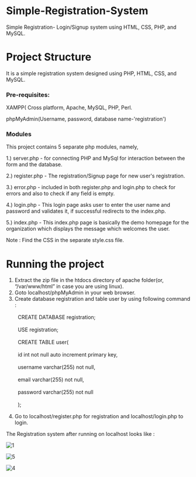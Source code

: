 # Simple-Registration-System
Simple Registration- Login/Signup system using HTML, CSS, PHP, and MySQL.

# Project Structure
  It is a simple registration system designed using PHP, HTML, CSS, and MySQL.

### Pre-requisites:
  XAMPP( Cross platform, Apache, MySQL, PHP, Perl.
  
  phpMyAdmin(Username, password, database name-'registration')
  
### Modules
  
  This project contains 5 separate php modules, namely, 
  
  1.) server.php - for connecting PHP and MySql for interaction between the form and the database.
  
  2.) register.php - The registration/Signup page for new user's registration.
  
  3.) error.php - included in both register.php and login.php to check for errors and also to check if any field is empty.
  
  4.) login.php - This login page asks user to enter the user name and password and validates it, if successful redirects to    the index.php.
  
  5.) index.php - This index.php page is basically the demo homepage for the organization which displays the message which welcomes the user.
  
Note : Find the CSS in the separate style.css file.

# Running the project

  1. Extract the zip file in the htdocs directory of apache folder(or, “/var/www/html” in case you are using linux).
  2. Goto localhost/phpMyAdmin in your web browser.
  3. Create database registration and table user by using following command :
  
　　        CREATE DATABASE registration;
        
　　        USE registration;
        
　　        CREATE TABLE user(
        
　　        id int not null auto increment primary key,
        
　　        username varchar(255) not null,
        
　　        email varchar(255) not null,
        
　　        password varchar(255) not null
        
　　        );
            
  4. Go to localhost/register.php for registration and localhost/login.php to login.
  
  
  The Registration system after running on localhost looks like :
  
  ![1](https://user-images.githubusercontent.com/41967963/79195815-90318480-7e4c-11ea-8f15-c7bc5903191f.png)
  
  ![5](https://user-images.githubusercontent.com/41967963/79195852-a0e1fa80-7e4c-11ea-89ee-63d1b3ef2613.png)
  
  ![4](https://user-images.githubusercontent.com/41967963/79195916-b820e800-7e4c-11ea-8b76-87f9cf9e02ce.png)


  
  
  
